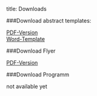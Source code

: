 title: Downloads

###Download abstract templates:

 [PDF-Version](EnFI-2015_template.pdf)   
 [Word-Template](EnFI-2015_template.doc)

###Download Flyer

 [PDF-Version](enfi2015flyer.pdf) 

###Download Programm

not available yet